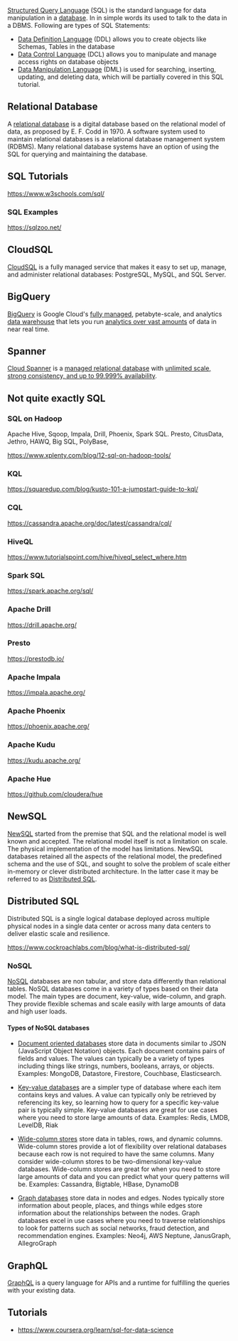 [Structured Query Language](   https://wikipedia.org/wiki/SQL ) (SQL) is the standard language for data manipulation in a [database](Databases). In in simple words its used to talk to the data in a DBMS. Following are types of SQL Statements:

- [Data Definition Language](https://en.wikipedia.org/wiki/Data_definition_language) (DDL) allows you to create objects like Schemas, Tables in the database
- [Data Control Language](https://en.wikipedia.org/wiki/Data_control_language) (DCL) allows you to manipulate and manage access rights on database objects
- [Data Manipulation Language](https://en.wikipedia.org/wiki/Data_manipulation_language) (DML) is used for searching, inserting, updating, and deleting data, which will be partially covered in this SQL tutorial.

## Relational Database

A [relational database](https://en.wikipedia.org/wiki/Relational_database
) is a digital database based on the relational model of data, as proposed by E. F. Codd in 1970. A software system used to maintain relational databases is a relational database management system (RDBMS). Many relational database systems have an option of using the SQL  for querying and maintaining the database.



## SQL Tutorials

https://www.w3schools.com/sql/

<!--
https://www.guru99.com/sql.html

https://www.tutorialspoint.com/sql/index.htm

https://www.youtube.com/watch?v=HXV3zeQKqGY
-->

### SQL Examples

https://sqlzoo.net/


## CloudSQL

[CloudSQL](CloudSQL)  is a fully managed service that makes it easy to set up, manage, and administer relational databases: PostgreSQL, MySQL, and SQL Server.

## BigQuery

[BigQuery](BigQuery)  is Google Cloud's [fully managed](https://www.youtube.com/watch?v=kKBnFsNWwYM), petabyte-scale, and  analytics [data warehouse](https://cloud.google.com/solutions/bigquery-data-warehouse)  that lets you run [analytics over vast amounts](https://cloud.google.com/blog/topics/developers-practitioners/bigquery-explained-blog-series)  of data in near real time. 

## Spanner

[Cloud Spanner](Spanner) is a  [managed relational database](https://www.youtube.com/watch?v=IFbydfGV2lQ) with [unlimited scale, strong consistency, and up to 99.999% availability](https://www.youtube.com/watch?v=5bjYk6Hhd10). 

## Not quite exactly SQL

### SQL on Hadoop

Apache Hive, Sqoop, Impala, Drill, Phoenix, Spark SQL. Presto, CitusData, Jethro, HAWQ, Big SQL, PolyBase, 

https://www.xplenty.com/blog/12-sql-on-hadoop-tools/


### KQL

https://squaredup.com/blog/kusto-101-a-jumpstart-guide-to-kql/


### CQL

https://cassandra.apache.org/doc/latest/cassandra/cql/

### HiveQL

https://www.tutorialspoint.com/hive/hiveql_select_where.htm


### Spark SQL

https://spark.apache.org/sql/

### Apache Drill

https://drill.apache.org/

### Presto

https://prestodb.io/

### Apache Impala

https://impala.apache.org/

### Apache Phoenix

https://phoenix.apache.org/

### Apache Kudu

https://kudu.apache.org/

### Apache Hue

https://github.com/cloudera/hue

## NewSQL

[NewSQL](https://en.wikipedia.org/wiki/NewSQL) started from the premise that SQL and the relational model is well known and accepted.  The relational model itself is not a limitation on scale.  The physical implementation of the model has limitations.  NewSQL databases retained all the aspects of the relational model, the predefined schema and the use of SQL, and sought to solve the problem of scale either in-memory or  clever distributed architecture.  In the latter case it may be referred to as [Distributed SQL](https://www.cockroachlabs.com/blog/what-is-distributed-sql/
).



## Distributed SQL

Distributed SQL is a single logical database deployed across multiple physical nodes in a single data center or across many data centers to deliver elastic scale and resilience.

https://www.cockroachlabs.com/blog/what-is-distributed-sql/


### NoSQL

[NoSQL](https://en.wikipedia.org/wiki/NoSQL) databases  are non tabular, and store data differently than relational tables. NoSQL databases come in a variety of types based on their data model. The main types are document, key-value, wide-column, and graph. They provide flexible schemas and scale easily with large amounts of data and high user loads.

#### Types of NoSQL databases

* [Document oriented databases](https://en.wikipedia.org/wiki/Document-oriented_database) store data in documents similar to JSON (JavaScript Object Notation) objects. Each document contains pairs of fields and values. The values can typically be a variety of types including things like strings, numbers, booleans, arrays, or objects. Examples: MongoDB, Datastore, Firestore, Couchbase, Elasticsearch.

* [Key-value databases](https://en.wikipedia.org/wiki/Key%E2%80%93value_database) are a simpler type of database where each item contains keys and values. A value can typically only be retrieved by referencing its key, so learning how to query for a specific key-value pair is typically simple. Key-value databases are great for use cases where you need to store large amounts of data. Examples: Redis, LMDB, LevelDB, Riak

* [Wide-column stores](https://en.wikipedia.org/wiki/Wide-column_store) store data in tables, rows, and dynamic columns. Wide-column stores provide a lot of flexibility over relational databases because each row is not required to have the same columns. Many consider wide-column stores to be two-dimensional key-value databases. Wide-column stores are great for when you need to store large amounts of data and you can predict what your query patterns will be. Examples: Cassandra, Bigtable, HBase, DynamoDB

* [Graph databases](https://en.wikipedia.org/wiki/Graph_database) store data in nodes and edges. Nodes typically store information about people, places, and things while edges store information about the relationships between the nodes. Graph databases excel in use cases where you need to traverse relationships to look for patterns such as social networks, fraud detection, and recommendation engines. Examples: Neo4j, AWS Neptune, JanusGraph, AllegroGraph

## GraphQL

[GraphQL](  GraphQL ) is a query language for APIs and a runtime for fulfilling the queries with your existing data. 


## Tutorials


- https://www.coursera.org/learn/sql-for-data-science